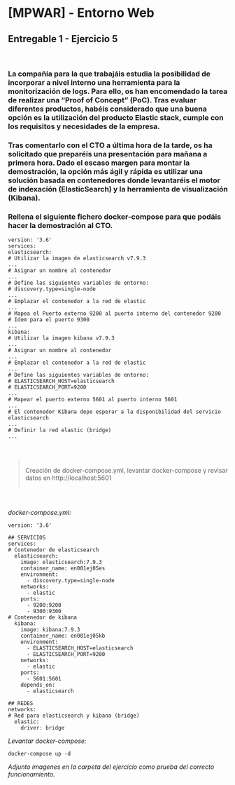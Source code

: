 # [MPWAR] - Entorno Web
## Entregable 1 - Ejercicio 5

<br>

### La compañía para la que trabajáis estudia la posibilidad de incorporar a nivel interno una herramienta para la monitorización de logs. Para ello, os han encomendado la tarea de realizar una “Proof of Concept” (PoC). Tras evaluar diferentes productos, habéis considerado que una buena opción es la utilización del producto Elastic stack, cumple con los requisitos y necesidades de la empresa.
### Tras comentarlo con el CTO a última hora de la tarde, os ha solicitado que preparéis una presentación para mañana a primera hora. Dado el escaso margen para montar la demostración, la opción más ágil y rápida es utilizar una solución basada en contenedores donde levantaréis el motor de indexación (ElasticSearch) y la herramienta de visualización (Kibana).
### Rellena el siguiente fichero docker-compose para que podáis hacer la demostración al CTO.

```Docker
version: '3.6'
services:
elasticsearch:
# Utilizar la imagen de elasticsearch v7.9.3
...
# Asignar un nombre al contenedor
...
# Define las siguientes variables de entorno:
# discovery.type=single-node
...
# Emplazar el contenedor a la red de elastic
...
# Mapea el Puerto externo 9200 al puerto interno del contenedor 9200
# Idem para el puerto 9300
...
kibana:
# Utilizar la imagen kibana v7.9.3
...
# Asignar un nombre al contenedor
...
# Emplazar el contenedor a la red de elastic
...
# Define las siguientes variables de entorno:
# ELASTICSEARCH_HOST=elasticsearch
# ELASTICSEARCH_PORT=9200
...
# Mapear el puerto externo 5601 al puerto interno 5601
...
# El contenedor Kibana depe esperar a la disponibilidad del servicio elasticsearch
...
# Definir la red elastic (bridge)
...
```

<br>

> <br>
> Creación de docker-compose.yml, levantar docker-compose y revisar datos en http://localhost:5601
> <br>
> <br>

<br>

_docker-compose.yml:_

```Docker
version: '3.6'

## SERVICIOS
services:
# Contenedor de elasticsearch
  elasticsearch:
    image: elasticsearch:7.9.3
    container_name: en001ej05es
    environment:
      - discovery.type=single-node
    networks:
      - elastic
    ports:
      - 9200:9200
      - 9300:9300
# Contenedor de kibana
  kibana:
    image: kibana:7.9.3
    container_name: en001ej05kb
    environment:
      - ELASTICSEARCH_HOST=elasticsearch
      - ELASTICSEARCH_PORT=9200
    networks:
      - elastic
    ports:
      - 5601:5601
    depends_on:
      - elasticsearch

## REDES
networks:
# Red para elasticsearch y kibana (bridge)
  elastic:
    driver: bridge
```

_Levantar docker-compose:_

```Docker
docker-compose up -d
```

_Adjunto imagenes en la carpeta del ejercicio como prueba del correcto funcionamiento._